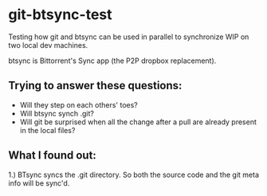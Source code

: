 git-btsync-test
===============

Testing how git and btsync can be used in parallel to synchronize WIP on two local dev machines.

btsync is Bittorrent's Sync app (the P2P dropbox replacement).

Trying to answer these questions:
---------------------------------

* Will they step on each others' toes?
* Will btsync synch .git?
* Will git be surprised when all the change after a pull are already present in the local files?

What I found out:
-----------------

1.) BTsync syncs the .git directory. So both the source code and the git meta info will be sync'd.
